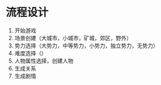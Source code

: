 # 流程设计

1. 开始游戏
2. 场景创建（大城市，小城市，矿城，郊区，野外）
3. 势力选择（大势力，中等势力，小势力，独立势力，无势力）
4. 难度选择（）
5. 人物属性选择，创建人物
6. 生成关系
7. 生成剧情
